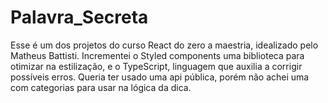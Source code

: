 # Palavra_Secreta
Esse é um dos projetos do curso React do zero a maestria, idealizado pelo Matheus Battisti. Incrementei o Styled components uma biblioteca para otimizar na estilização, e o TypeScript, linguagem que auxilia a corrigir possíveis erros. Queria ter usado uma api pública, porém não achei uma com categorias para usar na lógica da dica.
